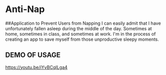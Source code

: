 # Anti-Nap
##Application to Prevent Users from Napping
I can easily admit that I have unfortunately fallen asleep during the middle of the day. Sometimes at home, sometimes in class, and sometimes at work. I'm in the process of creating an app to save myself from those unproductive sleepy moments. 
## DEMO OF USAGE                        
https://youtu.be/iYvBCqILga4
